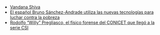 * [Vandana Shiva](https://en.wikipedia.org/wiki/Vandana_Shiva)  
* [El español Bruno Sánchez-Andrade utiliza las nuevas tecnologías para luchar contra la pobreza](http://elpais.com/elpais/2016/11/10/ciencia/1478780981_969328.html)  
* [Rodolfo “Willy” Pregliasco, el físico forense del CONICET que llegó a la serie CSI](http://www.conicet.gov.ar/rodolfo-willy-pregliasco-el-fisico-forense-del-conicet-que-llego-a-la-serie-csi/)  
